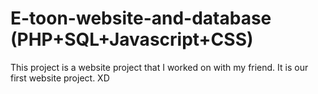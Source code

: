 # E-toon-website-and-database (PHP+SQL+Javascript+CSS)
This project is a website project that I worked on with my friend.
It is our first website project. XD
